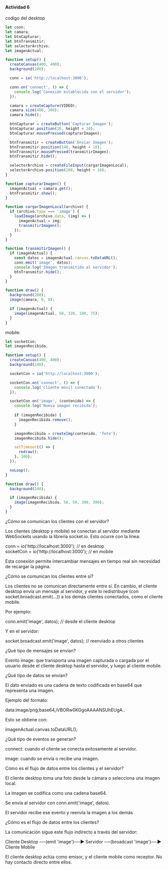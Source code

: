 #### Actividad 6


codigo del desktop 

``` js
let conn;
let camara;
let btnCapturar;
let btnTransmitir;
let selectorArchivo;
let imagenActual;

function setup() {
  createCanvas(400, 400);
  background(200);

  conn = io('http://localhost:3000');

  conn.on('connect', () => {
    console.log('Conexión establecida con el servidor');
  });

  camara = createCapture(VIDEO);
  camara.size(400, 300);
  camara.hide();

  btnCapturar = createButton('Capturar Imagen');
  btnCapturar.position(10, height + 10);
  btnCapturar.mousePressed(capturarImagen);

  btnTransmitir = createButton('Enviar Imagen');
  btnTransmitir.position(140, height + 10);
  btnTransmitir.mousePressed(transmitirImagen);
  btnTransmitir.hide();

  selectorArchivo = createFileInput(cargarImagenLocal);
  selectorArchivo.position(280, height + 10);
}

function capturarImagen() {
  imagenActual = camara.get();
  btnTransmitir.show();
}

function cargarImagenLocal(archivo) {
  if (archivo.type === 'image') {
    loadImage(archivo.data, (img) => {
      imagenActual = img;
      transmitirImagen();
    });
  }
}

function transmitirImagen() {
  if (imagenActual) {
    const datos = imagenActual.canvas.toDataURL();
    conn.emit('image', datos);
    console.log('Imagen transmitida al servidor');
    btnTransmitir.hide();
  }
}

function draw() {
  background(200);
  image(camara, 0, 0);

  if (imagenActual) {
    image(imagenActual, 50, 320, 100, 75);
  }
}
```
mobile:

```js
let socketCon;
let imagenRecibida;

function setup() {
  createCanvas(400, 400);
  background(240);

  socketCon = io('http://localhost:3000');

  socketCon.on('connect', () => {
    console.log('Cliente móvil conectado');
  });

  socketCon.on('image', (contenido) => {
    console.log('Nueva imagen recibida');
    
    if (imagenRecibida) {
      imagenRecibida.remove();
    }

    imagenRecibida = createImg(contenido, 'foto');
    imagenRecibida.hide();

    setTimeout(() => {
      redraw();
    }, 100);
  });

  noLoop();
}

function draw() {
  background(240);

  if (imagenRecibida) {
    image(imagenRecibida, 50, 50, 300, 300);
  }
}
```


¿Cómo se comunican los clientes con el servidor?

Los clientes (desktop y mobile) se conectan al servidor mediante WebSockets usando la librería socket.io.
Esto ocurre con la línea:


conn = io('http://localhost:3000'); // en desktop  
socketCon = io('http://localhost:3000'); // en mobile


Esta conexión permite intercambiar mensajes en tiempo real sin necesidad de recargar la página.


¿Cómo se comunican los clientes entre sí?

Los clientes no se comunican directamente entre sí.
En cambio, el cliente desktop envía un mensaje al servidor, y este lo redistribuye (con socket.broadcast.emit(...)) a los demás clientes conectados, como el cliente mobile.

Por ejemplo:


conn.emit('image', datos); // desde el cliente desktop

Y en el servidor:

socket.broadcast.emit('image', datos); // reenviado a otros clientes

¿Qué tipo de mensajes se envían?

Evento image: que transporta una imagen capturada o cargada por el usuario desde el cliente desktop hasta el servidor, y luego al cliente mobile.

¿Qué tipo de datos se envían?

El dato enviado es una cadena de texto codificada en base64 que representa una imagen.

Ejemplo del formato:


data:image/png;base64,iVBORw0KGgoAAAANSUhEUgA..

Esto se obtiene con:

imagenActual.canvas.toDataURL();

¿Qué tipo de eventos se generan?

connect: cuando el cliente se conecta exitosamente al servidor.

image: cuando se envía o recibe una imagen.

Cómo es el flujo de datos entre los clientes y el servidor?

El cliente desktop toma una foto desde la cámara o selecciona una imagen local.

La imagen se codifica como una cadena base64.

Se envía al servidor con conn.emit('image', datos).

El servidor recibe ese evento y reenvía la imagen a los demás 


¿Cómo es el flujo de datos entre los clientes?

La comunicación sigue este flujo indirecto a través del servidor:


Cliente Desktop ──(emit 'image')──▶ Servidor ──(broadcast 'image')──▶ Cliente Mobile

El cliente desktop actúa como emisor, y el cliente mobile como receptor. No hay contacto directo entre ellos.

